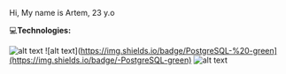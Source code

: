 Hi, My name is Artem, 23 y.o

:computer:<b>Technologies:</b>

![alt text](https://img.shields.io/badge/java-%20-green)
![alt text](https://img.shields.io/badge/PostgreSQL-%20-green](https://img.shields.io/badge/-PostgreSQL-green)
![alt text](https://img.shields.io/badge/-Spring-green)



